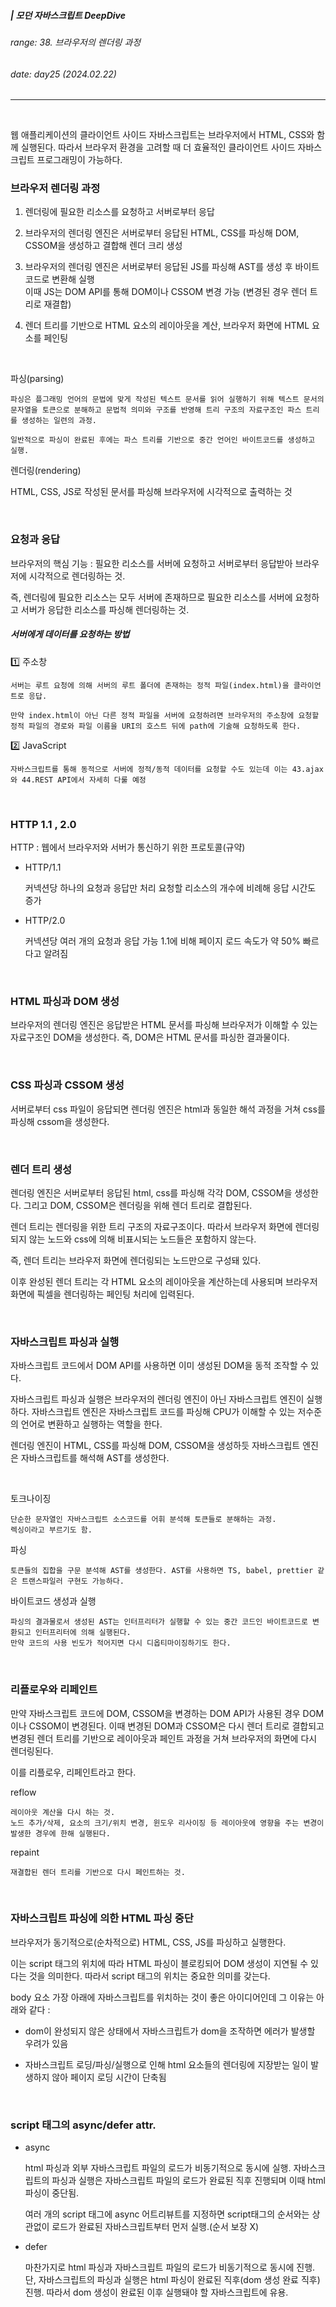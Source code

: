 ##### | 모던 자바스크립트 DeepDive <br />

###### range: 38. 브라우저의 렌더링 과정 <br />

###### date: day25 (2024.02.22) <br />

<hr />
<br />

웹 애플리케이션의 클라이언트 사이드 자바스크립트는 브라우저에서 HTML, CSS와 함께 실행된다. 따라서 브라우저 환경을 고려할 때 더 효율적인 클라이언트 사이드 자바스크립트 프로그래밍이 가능하다.

### 브라우저 렌더링 과정

1. 렌더링에 필요한 리소스를 요청하고 서버로부터 응답

2. 브라우저의 렌더링 엔진은 서버로부터 응답된 HTML, CSS를 파싱해 DOM, CSSOM을 생성하고 결합해 렌더 크리 생성

3. 브라우저의 렌더링 엔진은 서버로부터 응답된 JS를 파싱해 AST를 생성 후 바이트코드로 변환해 실행 <br />
   이때 JS는 DOM API를 통해 DOM이나 CSSOM 변경 가능 (변경된 경우 렌더 트리로 재결합)

4. 렌더 트리를 기반으로 HTML 요소의 레이아웃을 계산, 브라우저 화면에 HTML 요소를 페인팅

<br />

파싱(parsing)

    파싱은 플그래밍 언어의 문법에 맞게 작성된 텍스트 문서를 읽어 실행하기 위해 텍스트 문서의 문자열을 토큰으로 분해하고 문법적 의미와 구조를 반영해 트리 구조의 자료구조인 파스 트리를 생성하는 일련의 과정.

    일반적으로 파싱이 완료된 후에는 파스 트리를 기반으로 중간 언어인 바이트코드를 생성하고 실행.

렌더링(rendering)

HTML, CSS, JS로 작성된 문서를 파싱해 브라우저에 시각적으로 출력하는 것

<br />

### 요청과 응답

브라우저의 핵심 기능 : 필요한 리소스를 서버에 요청하고 서버로부터 응답받아 브라우저에 시각적으로 렌더링하는 것. <br />

즉, 렌더링에 필요한 리소스는 모두 서버에 존재하므로 필요한 리소스를 서버에 요청하고 서버가 응답한 리소스를 파싱해 렌더링하는 것. <br />

##### 서버에게 데이터를 요청하는 방법

1️⃣ 주소창

    서버는 루트 요청에 의해 서버의 루트 폴더에 존재하는 정적 파일(index.html)을 클라이언트로 응답.

    만약 index.html이 아닌 다른 정적 파일을 서버에 요청하려면 브라우저의 주소창에 요청할 정적 파일의 경로와 파일 이름을 URI의 호스트 뒤에 path에 기술해 요청하도록 한다.

2️⃣ JavaScript

    자바스크립트를 통해 동적으로 서버에 정적/동적 데이터를 요청할 수도 있는데 이는 43.ajax와 44.REST API에서 자세히 다룰 예정

<br />

### HTTP 1.1 , 2.0

HTTP : 웹에서 브라우저와 서버가 통신하기 위한 프로토콜(규약)

- HTTP/1.1

  커넥션당 하나의 요청과 응답만 처리
  요청할 리소스의 개수에 비례해 응답 시간도 증가

- HTTP/2.0

  커넥션당 여러 개의 요청과 응답 가능
  1.1에 비해 페이지 로드 속도가 약 50% 빠르다고 알려짐

<br />

### HTML 파싱과 DOM 생성

브라우저의 렌더링 엔진은 응답받은 HTML 문서를 파싱해 브라우저가 이해할 수 있는 자료구조인 DOM을 생성한다.
즉, DOM은 HTML 문서를 파싱한 결과물이다.

<br />

### CSS 파싱과 CSSOM 생성

서버로부터 css 파일이 응답되면 렌더링 엔진은 html과 동일한 해석 과정을 거쳐 css를 파싱해 cssom을 생성한다.

<br />

### 렌더 트리 생성

렌더링 엔진은 서버로부터 응답된 html, css를 파싱해 각각 DOM, CSSOM을 생성한다. 그리고 DOM, CSSOM은 렌더링을 위해 렌더 트리로 결합된다.

렌더 트리는 렌더링을 위한 트리 구조의 자료구조이다.
따라서 브라우저 화면에 렌더링되지 않는 노드와 css에 의해 비표시되는 노드들은 포함하지 않는다.

즉, 렌더 트리는 브라우저 화면에 렌더링되는 노드만으로 구성돼 있다.

이후 완성된 렌더 트리는 각 HTML 요소의 레이아웃을 계산하는데 사용되며 브라우저 화면에 픽셀을 렌더링하는 페인팅 처리에 입력된다.

<br />

### 자바스크립트 파싱과 실행

자바스크립트 코드에서 DOM API를 사용하면 이미 생성된 DOM을 동적 조작할 수 있다.

자바스크립트 파싱과 실행은 브라우저의 렌더링 엔진이 아닌 자바스크립트 엔진이 실행하다. 자바스크립트 엔진은 자바스크립트 코드를 파싱해 CPU가 이해할 수 있는 저수준의 언어로 변환하고 실행하는 역할을 한다.

렌더링 엔진이 HTML, CSS를 파싱해 DOM, CSSOM을 생성하듯 자바스크립트 엔진은 자바스크립트를 해석해 AST를 생성한다.

<br />

토크나이징

    단순한 문자열인 자바스크립트 소스코드를 어휘 분석해 토큰들로 분해하는 과정.
    렉싱이라고 부르기도 함.

파싱

    토큰들의 집합을 구문 분석해 AST를 생성한다. AST를 사용하면 TS, babel, prettier 같은 트랜스파일러 구현도 가능하다.

바이트코드 생성과 실행

    파싱의 결과물로서 생성된 AST는 인터프리터가 실행할 수 있는 중간 코드인 바이트코드로 변환되고 인터프리터에 의해 실행된다.
    만약 코드의 사용 빈도가 적어지면 다시 디옵티마이징하기도 한다.

<br />

### 리플로우와 리페인트

만약 자바스크립트 코드에 DOM, CSSOM을 변경하는 DOM API가 사용된 경우 DOM이나 CSSOM이 변경된다. 이때 변경된 DOM과 CSSOM은 다시 렌더 트리로 결합되고 변경된 렌더 트리를 기반으로 레이아웃과 페인트 과정을 거쳐 브라우저의 화면에 다시 렌더링된다.

이를 리플로우, 리페인트라고 한다.

reflow

    레이아웃 계산을 다시 하는 것.
    노드 추가/삭제, 요소의 크기/위치 변경, 윈도우 리사이징 등 레이아웃에 영향을 주는 변경이 발생한 경우에 한해 실행된다.

repaint

    재결합된 렌더 트리를 기반으로 다시 페인트하는 것.

<br />

### 자바스크립트 파싱에 의한 HTML 파싱 중단

브라우저가 동기적으로(순차적으로) HTML, CSS, JS를 파싱하고 실행한다.<br />

이는 script 태그의 위치에 따라 HTML 파싱이 블로킹되어 DOM 생성이 지연될 수 있다는 것을 의미한다. 따라서 script 태그의 위치는 중요한 의미를 갖는다.

body 요소 가장 아래에 자바스크립트를 위치하는 것이 좋은 아이디어인데 그 이유는 아래와 같다 :

- dom이 완성되지 않은 상태에서 자바스크립트가 dom을 조작하면 에러가 발생할 우려가 있음

- 자바스크립트 로딩/파싱/실행으로 인해 html 요소들의 렌더링에 지장받는 일이 발생하지 않아 페이지 로딩 시간이 단축됨

<br />

### script 태그의 async/defer attr.

- async

  html 파싱과 외부 자바스크립트 파일의 로드가 비동기적으로 동시에 실행.
  자바스크립트의 파싱과 실행은 자바스크립트 파일의 로드가 완료된 직후 진행되며 이때 html 파싱이 중단됨.

  여러 개의 script 태그에 async 어트리뷰트를 지정하면 script태그의 순서와는 상관없이 로드가 완료된 자바스크립트부터 먼저 실행.(순서 보장 X)

- defer

  마찬가지로 html 파싱과 자바스크립트 파일의 로드가 비동기적으로 동시에 진행.
  단, 자바스크립트의 파싱과 실행은 html 파싱이 완료된 직후(dom 생성 완료 직후) 진행. 따라서 dom 생성이 완료된 이후 실행돼야 할 자바스크립트에 유용.
